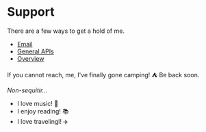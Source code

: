 Support
=================

There are a few ways to get a hold of me.

  * [Email](#overview)
  * [General APIs](#apis)
  * [Overview](#overview) 

If you cannot reach, me, I've finally gone camping! :tent: Be back soon.

<em>Non-sequitir...</em>
- I love music! 🎵
- I enjoy reading! 📚
- I love travelingl! ✈️

